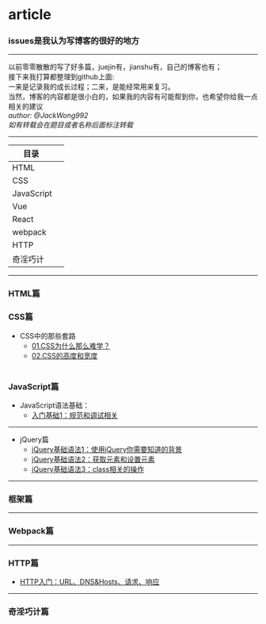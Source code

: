 # article
### issues是我认为写博客的很好的地方
---
以前零零散散的写了好多篇，juejin有，jianshu有，自己的博客也有；<br>
接下来我打算都整理到github上面:<br>
一来是记录我的成长过程；二来，是能经常用来复习。<br>
当然，博客的内容都是很小白的，如果我的内容有可能帮到你，也希望你给我一点相关的建议<br>
*author: @JackWong992*<br>
*如有转载会在题目或者名称后面标注转载*

---

| 目录       | 
| ------------- |
| HTML       | 
| CSS       | 
| JavaScript      | 
| Vue |
| React |
| webpack |
| HTTP       | 
| 奇淫巧计|

---
### HTML篇
### CSS篇
 * CSS中的那些套路<br>
    * [01.CSS为什么那么难学？](https://github.com/JackWong992/article/blob/master/css%E4%B8%AD%E7%9A%84%E9%82%A3%E4%BA%9B%E5%A5%97%E8%B7%AF/01_css%E4%B8%BA%E4%BB%80%E4%B9%88%E9%9A%BE%E5%AD%A6%EF%BC%9F.md)<br>
   * [02.CSS的高度和宽度](https://github.com/JackWong992/article/blob/master/css%E4%B8%AD%E7%9A%84%E9%82%A3%E4%BA%9B%E5%A5%97%E8%B7%AF/02_%E5%AE%BD%E5%BA%A6%E5%92%8C%E9%AB%98%E5%BA%A6.md)<br>
  
### JavaScript篇<br> 
 * JavaScript语法基础：<br>
    * [入门基础1：规范和调试相关](https://github.com/JackWong992/article/blob/master/JS%E5%9F%BA%E7%A1%80%E5%85%A5%E9%97%A8/JS%E5%9F%BA%E7%A1%801%EF%BC%9A%E5%85%A5%E9%97%A8.md)<br>

---

 * jQuery篇<br>
   * [jQuery基础语法1：使用jQuery你需要知道的背景](https://github.com/JackWong992/article/blob/master/JS%E5%9F%BA%E7%A1%80%E5%85%A5%E9%97%A8/jQuery%E5%9F%BA%E7%A1%80%E8%AF%AD%E6%B3%951.md)<br>
   * [jQuery基础语法2：获取元素和设置元素](https://github.com/JackWong992/article/blob/master/JS%E5%9F%BA%E7%A1%80%E5%85%A5%E9%97%A8/jQuery%E5%9F%BA%E7%A1%80%E8%AF%AD%E6%B3%952.md)<br>
   * [jQuery基础语法3：class相关的操作](https://github.com/JackWong992/article/blob/master/JS%E5%9F%BA%E7%A1%80%E5%85%A5%E9%97%A8/jQuery%E5%9F%BA%E7%A1%80%E8%AF%AD%E6%B3%953.md)<br>

---

### 框架篇

----

### Webpack篇

----

### HTTP篇
 * [HTTP入门：URL、DNS&Hosts、请求、响应](https://github.com/JackWong992/article/blob/master/http/HTTP%EF%BC%9A01%E5%85%A5%E9%97%A8.md)<br>

----

### 奇淫巧计篇






